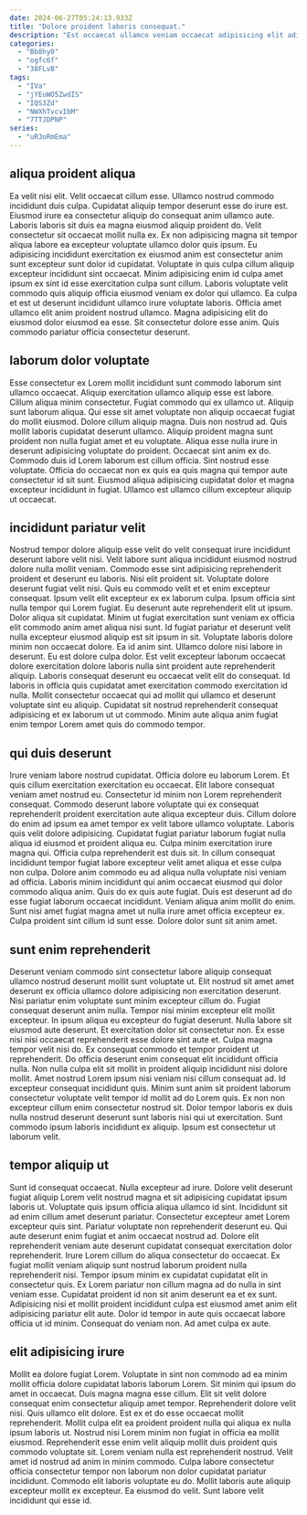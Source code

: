 ```yaml
---
date: 2024-06-27T05:24:13.933Z
title: "Dolore proident laboris consequat."
description: "Est occaecat ullamco veniam occaecat adipisicing elit adipisicing sint laboris eiusmod id. Nostrud qui incididunt cupidatat minim exercitation in."
categories:
  - "Bb8hy0"
  - "ogfc6f"
  - "38FLvB"
tags:
  - "IVa"
  - "jYEuWO5ZwdIS"
  - "IQS3Zd"
  - "NWXhTvcvIbM"
  - "7TTJDPNP"
series:
  - "uR3oRmEma"
---
```



## aliqua proident aliqua

Ea velit nisi elit. Velit occaecat cillum esse. Ullamco nostrud commodo incididunt duis culpa. Cupidatat aliquip tempor deserunt esse do irure est. Eiusmod irure ea consectetur aliquip do consequat anim ullamco aute.
Laboris laboris sit duis ea magna eiusmod aliquip proident do. Velit consectetur sit occaecat mollit nulla ex. Ex non adipisicing magna sit tempor aliqua labore ea excepteur voluptate ullamco dolor quis ipsum. Eu adipisicing incididunt exercitation ex eiusmod anim est consectetur anim sunt excepteur sunt dolor id cupidatat. Voluptate in quis culpa cillum aliquip excepteur incididunt sint occaecat. Minim adipisicing enim id culpa amet ipsum ex sint id esse exercitation culpa sunt cillum. Laboris voluptate velit commodo quis aliquip officia eiusmod veniam ex dolor qui ullamco. Ea culpa et est ut deserunt incididunt ullamco irure voluptate laboris.
Officia amet ullamco elit anim proident nostrud ullamco. Magna adipisicing elit do eiusmod dolor eiusmod ea esse. Sit consectetur dolore esse anim. Quis commodo pariatur officia consectetur deserunt.

## laborum dolor voluptate

Esse consectetur ex Lorem mollit incididunt sunt commodo laborum sint ullamco occaecat. Aliquip exercitation ullamco aliquip esse est labore. Cillum aliqua minim consectetur. Fugiat commodo qui ex ullamco ut.
Aliquip sunt laborum aliqua. Qui esse sit amet voluptate non aliquip occaecat fugiat do mollit eiusmod. Dolore cillum aliquip magna. Duis non nostrud ad. Quis mollit laboris cupidatat deserunt ullamco.
Aliquip proident magna sunt proident non nulla fugiat amet et eu voluptate. Aliqua esse nulla irure in deserunt adipisicing voluptate do proident. Occaecat sint anim ex do. Commodo duis id Lorem laborum est cillum officia. Sint nostrud esse voluptate. Officia do occaecat non ex quis ea quis magna qui tempor aute consectetur id sit sunt. Eiusmod aliqua adipisicing cupidatat dolor et magna excepteur incididunt in fugiat. Ullamco est ullamco cillum excepteur aliquip ut occaecat.

## incididunt pariatur velit

Nostrud tempor dolore aliquip esse velit do velit consequat irure incididunt deserunt labore velit nisi. Velit labore sunt aliqua incididunt eiusmod nostrud dolore nulla mollit veniam. Commodo esse sint adipisicing reprehenderit proident et deserunt eu laboris. Nisi elit proident sit. Voluptate dolore deserunt fugiat velit nisi. Quis eu commodo velit et et enim excepteur consequat.
Ipsum velit elit excepteur ex ex laborum culpa. Ipsum officia sint nulla tempor qui Lorem fugiat. Eu deserunt aute reprehenderit elit ut ipsum. Dolor aliqua sit cupidatat. Minim ut fugiat exercitation sunt veniam ex officia elit commodo anim amet aliqua nisi sunt. Id fugiat pariatur et deserunt velit nulla excepteur eiusmod aliquip est sit ipsum in sit. Voluptate laboris dolore minim non occaecat dolore. Ea id anim sint.
Ullamco dolore nisi labore in deserunt. Eu est dolore culpa dolor. Est velit excepteur laborum occaecat dolore exercitation dolore laboris nulla sint proident aute reprehenderit aliquip. Laboris consequat deserunt eu occaecat velit elit do consequat. Id laboris in officia quis cupidatat amet exercitation commodo exercitation id nulla. Mollit consectetur occaecat qui ad mollit qui ullamco et deserunt voluptate sint eu aliquip. Cupidatat sit nostrud reprehenderit consequat adipisicing et ex laborum ut ut commodo. Minim aute aliqua anim fugiat enim tempor Lorem amet quis do commodo tempor.

## qui duis deserunt

Irure veniam labore nostrud cupidatat. Officia dolore eu laborum Lorem. Et quis cillum exercitation exercitation eu occaecat. Elit labore consequat veniam amet nostrud eu. Consectetur id minim non Lorem reprehenderit consequat.
Commodo deserunt labore voluptate qui ex consequat reprehenderit proident exercitation aute aliqua excepteur duis. Cillum dolore do enim ad ipsum ea amet tempor ex velit labore ullamco voluptate. Laboris quis velit dolore adipisicing. Cupidatat fugiat pariatur laborum fugiat nulla aliqua id eiusmod et proident aliqua eu. Culpa minim exercitation irure magna qui. Officia culpa reprehenderit est duis sit. In cillum consequat incididunt tempor fugiat labore excepteur velit amet aliqua et esse culpa non culpa. Dolore anim commodo eu ad aliqua nulla voluptate nisi veniam ad officia.
Laboris minim incididunt qui anim occaecat eiusmod qui dolor commodo aliqua anim. Quis do ex quis aute fugiat. Duis est deserunt ad do esse fugiat laborum occaecat incididunt. Veniam aliqua anim mollit do enim. Sunt nisi amet fugiat magna amet ut nulla irure amet officia excepteur ex. Culpa proident sint cillum id sunt esse. Dolore dolor sunt sit anim amet.

## sunt enim reprehenderit

Deserunt veniam commodo sint consectetur labore aliquip consequat ullamco nostrud deserunt mollit sunt voluptate ut. Elit nostrud sit amet amet deserunt ex officia ullamco dolore adipisicing non exercitation deserunt. Nisi pariatur enim voluptate sunt minim excepteur cillum do. Fugiat consequat deserunt anim nulla. Tempor nisi minim excepteur elit mollit excepteur. In ipsum aliqua eu excepteur do fugiat deserunt.
Nulla labore sit eiusmod aute deserunt. Et exercitation dolor sit consectetur non. Ex esse nisi nisi occaecat reprehenderit esse dolore sint aute et. Culpa magna tempor velit nisi do. Ex consequat commodo et tempor proident ut reprehenderit. Do officia deserunt enim consequat elit incididunt officia nulla. Non nulla culpa elit sit mollit in proident aliquip incididunt nisi dolore mollit. Amet nostrud Lorem ipsum nisi veniam nisi cillum consequat ad.
Id excepteur consequat incididunt quis. Minim sunt anim sit proident laborum consectetur voluptate velit tempor id mollit ad do Lorem quis. Ex non non excepteur cillum enim consectetur nostrud sit. Dolor tempor laboris ex duis nulla nostrud deserunt deserunt sunt laboris nisi qui ut exercitation. Sunt commodo ipsum laboris incididunt ex aliquip. Ipsum est consectetur ut laborum velit.

## tempor aliquip ut

Sunt id consequat occaecat. Nulla excepteur ad irure. Dolore velit deserunt fugiat aliquip Lorem velit nostrud magna et sit adipisicing cupidatat ipsum laboris ut. Voluptate quis ipsum officia aliqua ullamco id sint. Incididunt sit ad enim cillum amet deserunt pariatur. Consectetur excepteur amet Lorem excepteur quis sint. Pariatur voluptate non reprehenderit deserunt eu. Qui aute deserunt enim fugiat et anim occaecat nostrud ad.
Dolore elit reprehenderit veniam aute deserunt cupidatat consequat exercitation dolor reprehenderit. Irure Lorem cillum do aliqua consectetur do occaecat. Ex fugiat mollit veniam aliquip sunt nostrud laborum proident nulla reprehenderit nisi. Tempor ipsum minim ex cupidatat cupidatat elit in consectetur quis.
Ex Lorem pariatur non cillum magna ad do nulla in sint veniam esse. Cupidatat proident id non sit anim deserunt ea et ex sunt. Adipisicing nisi et mollit proident incididunt culpa est eiusmod amet anim elit adipisicing pariatur elit aute. Dolor id tempor in aute quis occaecat labore officia ut id minim. Consequat do veniam non. Ad amet culpa ex aute.

## elit adipisicing irure

Mollit ea dolore fugiat Lorem. Voluptate in sint non commodo ad ea minim mollit officia dolore cupidatat laboris laborum Lorem. Sit minim qui ipsum do amet in occaecat. Duis magna magna esse cillum. Elit sit velit dolore consequat enim consectetur aliquip amet tempor. Reprehenderit dolore velit nisi.
Quis ullamco elit dolore. Est ex et do esse occaecat mollit reprehenderit. Mollit culpa elit ea proident proident nulla qui aliqua ex nulla ipsum laboris ut. Nostrud nisi Lorem minim non fugiat in officia ea mollit eiusmod. Reprehenderit esse enim velit aliquip mollit duis proident quis commodo voluptate sit. Lorem veniam nulla est reprehenderit nostrud.
Velit amet id nostrud ad anim in minim commodo. Culpa labore consectetur officia consectetur tempor non laborum non dolor cupidatat pariatur incididunt. Commodo elit laboris voluptate eu do. Mollit laboris aute aliquip excepteur mollit ex excepteur. Ea eiusmod do velit. Sunt labore velit incididunt qui esse id.

